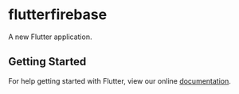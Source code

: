 # flutterfirebase

A new Flutter application.

## Getting Started

For help getting started with Flutter, view our online
[documentation](https://flutter.io/).
